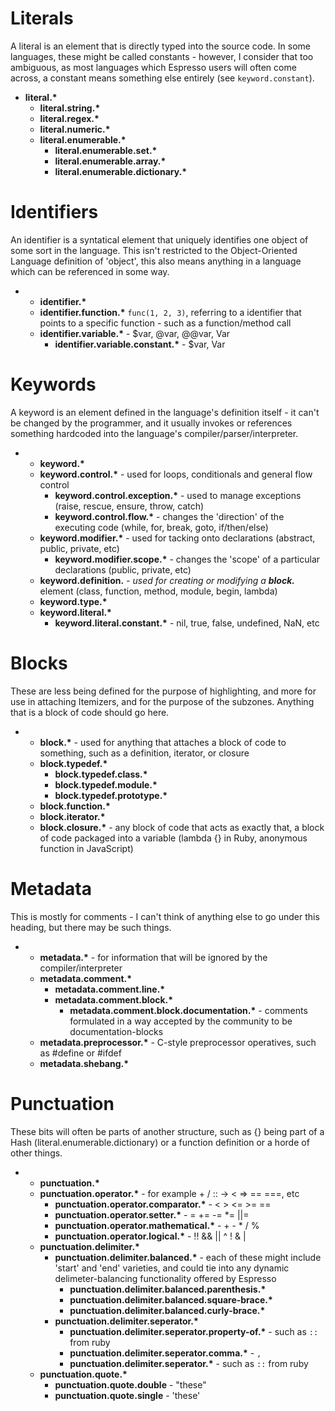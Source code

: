 # Literals
A literal is an element that is directly typed into the source code. In
some languages, these might be called constants - however, I consider that too
ambiguous, as most languages which Espresso users will often come across, a
constant means something else entirely (see `keyword.constant`).

- <b>literal.*</b>
  - <b>literal.string.*</b>
  - <b>literal.regex.*</b>
  - <b>literal.numeric.*</b>
  - <b>literal.enumerable.*</b>
    - <b>literal.enumerable.set.*</b>
    - <b>literal.enumerable.array.*</b>
    - <b>literal.enumerable.dictionary.*</b>

# Identifiers
An identifier is a syntatical element that uniquely identifies one object of
some sort in the language. This isn't restricted to the Object-Oriented
Language definition of 'object', this also means anything in a language which
can be referenced in some way.

- - <b>identifier.*</b> 
  - <b>identifier.function.*</b> `func(1, 2, 3)`, referring to a identifier that points to a specific function - such as a function/method call
  - <b>identifier.variable.*</b> - $var, @var, @@var, Var
    - <b>identifier.variable.constant.*</b> - $var, Var

# Keywords
A keyword is an element defined in the language's definition itself - it can't
be changed by the programmer, and it usually invokes or references something
hardcoded into the language's compiler/parser/interpreter.

- - <b>keyword.*</b>
  - <b>keyword.control.*</b> - used for loops, conditionals and general flow control
    - <b>keyword.control.exception.*</b> - used to manage exceptions (raise, rescue, ensure, throw, catch)
    - <b>keyword.control.flow.*</b> - changes the 'direction' of the executing code (while, for, break, goto, if/then/else)
  - <b>keyword.modifier.*</b> - used for tacking onto declarations (abstract, public, private, etc)
    - <b>keyword.modifier.scope.*</b> - changes the 'scope' of a particular declarations (public, private, etc)
  - <b>keyword.definition.*</b> - used for creating or modifying a <b>block.*</b> element (class, function, method, module, begin, lambda)
  - <b>keyword.type.*</b>
  - <b>keyword.literal.*</b>
    - <b>keyword.literal.constant.*</b> - nil, true, false, undefined, NaN, etc

# Blocks
These are less being defined for the purpose of highlighting, and more for use
in attaching Itemizers, and for the purpose of the subzones. Anything that is
a block of code should go here.

- - <b>block.*</b> - used for anything that attaches a block of code to something, such as a definition, iterator, or closure
  - <b>block.typedef.*</b>
    - <b>block.typedef.class.*</b>
    - <b>block.typedef.module.*</b>
    - <b>block.typedef.prototype.*</b>
  - <b>block.function.*</b>
  - <b>block.iterator.*</b>
  - <b>block.closure.*</b> - any block of code that acts as exactly that, a block of code packaged into a variable (lambda {} in Ruby, anonymous function in JavaScript)

# Metadata
This is mostly for comments - I can't think of anything else to go under this
heading, but there may be such things.

- - <b>metadata.*</b> - for information that will be ignored by the compiler/interpreter
  - <b>metadata.comment.*</b>
    - <b>metadata.comment.line.*</b>
    - <b>metadata.comment.block.*</b>
      - <b>metadata.comment.block.documentation.*</b> - comments formulated in a way accepted by the community to be documentation-blocks
  - <b>metadata.preprocessor.*</b> - C-style preprocessor operatives, such as #define or #ifdef
  - <b>metadata.shebang.*</b>

# Punctuation
These bits will often be parts of another structure, such as {} being part of
a Hash (literal.enumerable.dictionary) or a function definition or a horde of
other things.

- - <b>punctuation.*</b>
  - <b>punctuation.operator.*</b> - for example + / :: -> < => == ===, etc
    - <b>punctuation.operator.comparator.*</b> - < > <= >= ==
    - <b>punctuation.operator.setter.*</b> - = += -= *= ||=
    - <b>punctuation.operator.mathematical.*</b> - + - * / %
    - <b>punctuation.operator.logical.*</b> - !! && || ^ ! & |
  - <b>punctuation.delimiter.*</b>
    - <b>punctuation.delimiter.balanced.*</b> - each of these might include 'start' and 'end' varieties, and could tie into any dynamic delimeter-balancing functionality offered by Espresso
      - <b>punctuation.delimiter.balanced.parenthesis.*</b>
      - <b>punctuation.delimiter.balanced.square-brace.*</b>
      - <b>punctuation.delimiter.balanced.curly-brace.*</b>
    - <b>punctuation.delimiter.seperator.*</b>
      - <b>punctuation.delimiter.seperator.property-of.*</b> - such as `::` from ruby
      - <b>punctuation.delimiter.seperator.comma.*</b> - `,`
      - <b>punctuation.delimiter.seperator.*</b> - such as `::` from ruby
  - <b>punctuation.quote.*</b>
    - <b>punctuation.quote.double</b> - "these"
    - <b>punctuation.quote.single</b> - 'these'

